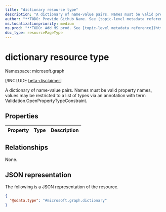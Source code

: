 ```yaml
---
title: "dictionary resource type"
description: "A dictionary of name-value pairs. Names must be valid property names, values may be restricted to a list of types via an annotation with term Validation.OpenPropertyTypeConstraint."
author: "**TODO: Provide Github Name. See [topic-level metadata reference](https://msgo.azurewebsites.net/add/document/guidelines/metadata.html#topic-level-metadata)**"
ms.localizationpriority: medium
ms.prod: "**TODO: Add MS prod. See [topic-level metadata reference](https://msgo.azurewebsites.net/add/document/guidelines/metadata.html#topic-level-metadata)**"
doc_type: resourcePageType
---
```


# dictionary resource type

Namespace: microsoft.graph

[!INCLUDE [beta-disclaimer](../../includes/beta-disclaimer.md)]

A dictionary of name-value pairs. Names must be valid property names, values may be restricted to a list of types via an annotation with term Validation.OpenPropertyTypeConstraint.

## Properties
|Property|Type|Description|
|:---|:---|:---|

## Relationships
None.

## JSON representation
The following is a JSON representation of the resource.
<!-- {
  "blockType": "resource",
  "@odata.type": "microsoft.graph.dictionary"
}
-->
``` json
{
  "@odata.type": "#microsoft.graph.dictionary"
}
```


